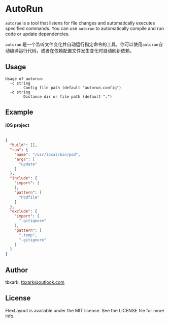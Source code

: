 # AutoRun

`autorun` is a tool that listens for file changes and automatically executes specified commands. You can use `autorun` to automatically compile and run code or update dependencies.

`autorun` 是一个监听文件变化并自动运行指定命令的工具，你可以使用`autorun`自动编译运行代码，或者在依赖配置文件发生变化时自动刷新依赖。

## Usage

```
Usage of autorun:
  -c string
        Config file path (default "autorun.config")
  -d string
        Distance dir or file path (default ".")
```

## Example

#### iOS project
```json

{
  "build": [],
  "run": {
    "name": "/usr/local/bin/pod",
    "args": [
      "update"
    ]
  },
  "include": {
    "import": [
    ],
    "pattern": [
      "Podfile"
    ]
  },
  "exclude": {
    "import": [
      ".gitignore"
    ],
    "pattern": [
      ".temp",
      ".gitignore"
    ]
  }
}

```


## Author

tbxark, tbxark@outlook.com

## License

FlexLayout is available under the MIT license. See the LICENSE file for more info.
